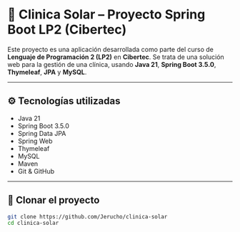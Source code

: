# 🏥 Clinica Solar – Proyecto Spring Boot LP2 (Cibertec)

Este proyecto es una aplicación desarrollada como parte del curso de **Lenguaje de Programación 2 (LP2)** en **Cibertec**. Se trata de una solución web para la gestión de una clínica, usando **Java 21**, **Spring Boot 3.5.0**, **Thymeleaf**, **JPA** y **MySQL**.

---

## ⚙️ Tecnologías utilizadas

- Java 21
- Spring Boot 3.5.0
- Spring Data JPA
- Spring Web
- Thymeleaf
- MySQL
- Maven
- Git & GitHub

---

## 📁 Clonar el proyecto

```bash
git clone https://github.com/Jerucho/clinica-solar
cd clinica-solar
